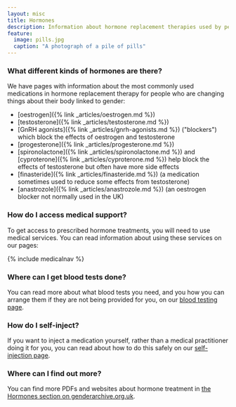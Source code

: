 ```yaml
---
layout: misc
title: Hormones
description: Information about hormone replacement therapies used by people changing things linked to gender
feature:
  image: pills.jpg
  caption: "A photograph of a pile of pills"
---
```


### What different kinds of hormones are there?

We have pages with information about the most commonly used medications in hormone replacement therapy for people who are changing things about their body linked to gender:

- [oestrogen]({% link _articles/oestrogen.md %})
- [testosterone]({% link _articles/testosterone.md %})
- [GnRH agonists]({% link _articles/gnrh-agonists.md %}) ("blockers") which block the effects of oestrogen and testosterone
- [progesterone]({% link _articles/progesterone.md %})
- [spironolactone]({% link _articles/spironolactone.md %}) and [cyproterone]({% link _articles/cyproterone.md %}) help block the effects of testosterone but often have more side effects
- [finasteride]({% link _articles/finasteride.md %}) (a medication sometimes used to reduce some effects from testosterone)
- [anastrozole]({% link _articles/anastrozole.md %}) (an oestrogen blocker not normally used in the UK)

### How do I access medical support?

To get access to prescribed hormone treatments, you will need to use medical services. You can read information about using these services on our pages:

{% include medicalnav %}

### Where can I get blood tests done?

You can read more about what blood tests you need, and you how you can arrange them if they are not being provided for you, on our <a href="{% link _resources/blood-testing.md %}">blood testing page</a>.

### How do I self-inject?

If you want to inject a medication yourself, rather than a medical practitioner doing it for you, you can read about how to do this safely on our <a href="{% link _resources/injections.md %}">self-injection page</a>.

### Where can I find out more?

You can find more PDFs and websites about hormone treatment in [the Hormones section on genderarchive.org.uk](https://genderarchive.org.uk/tag/hormones/).